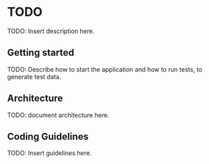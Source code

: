 # TODO

TODO: Insert description here.

## Getting started

TODO: Describe how to start the application and how to run tests, to generate test data.

## Architecture

TODO: document architecture here.

## Coding Guidelines

TODO: Insert guidelines here.